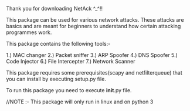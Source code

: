 Thank you for downloading NetAck ^_^!!

This package can be used for various network attacks. These attacks are basics and are meant for beginners to understand how certain attacking programmes work.

This package contains the following tools:-

1.) MAC changer
2.) Packet sniffer
3.) ARP Spoofer
4.) DNS Spoofer
5.) Code Injector
6.) File Intercepter
7.) Network Scanner

This package requires some prerequisites(scapy and netfilterqueue) that you can install by executing setup.py file.

To run this package you need to execute __init__.py file.

//NOTE :- This package will only run in linux and on python 3
